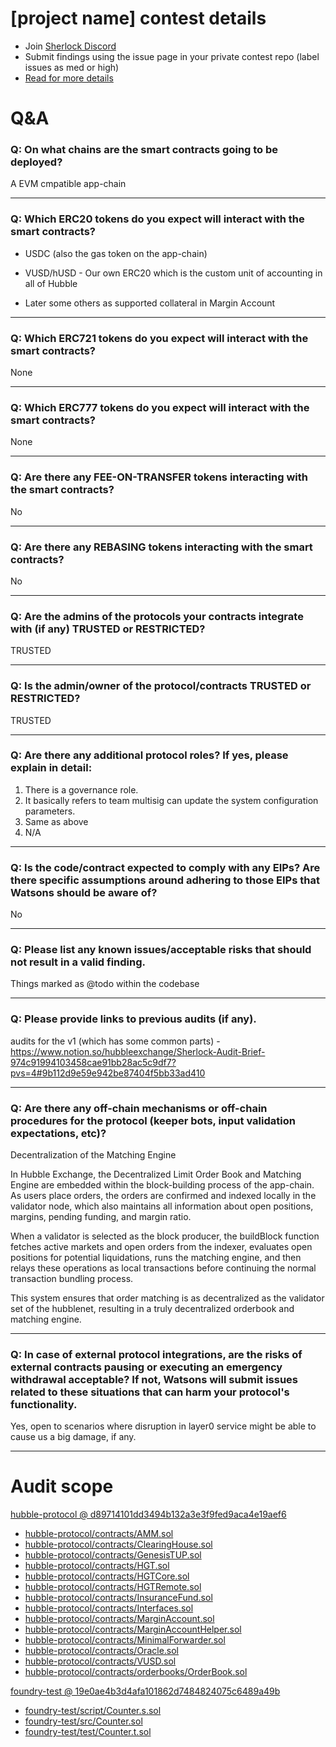 
# [project name] contest details

- Join [Sherlock Discord](https://discord.gg/MABEWyASkp)
- Submit findings using the issue page in your private contest repo (label issues as med or high)
- [Read for more details](https://docs.sherlock.xyz/audits/watsons)

# Q&A

### Q: On what chains are the smart contracts going to be deployed?
A EVM cmpatible app-chain
___

### Q: Which ERC20 tokens do you expect will interact with the smart contracts? 
- USDC (also the gas token on the app-chain)

- VUSD/hUSD - Our own ERC20 which is the custom unit of accounting in all of Hubble

- Later some others as supported collateral in Margin Account
___

### Q: Which ERC721 tokens do you expect will interact with the smart contracts? 
None
___

### Q: Which ERC777 tokens do you expect will interact with the smart contracts? 
None
___

### Q: Are there any FEE-ON-TRANSFER tokens interacting with the smart contracts?

No
___

### Q: Are there any REBASING tokens interacting with the smart contracts?

No
___

### Q: Are the admins of the protocols your contracts integrate with (if any) TRUSTED or RESTRICTED?
TRUSTED
___

### Q: Is the admin/owner of the protocol/contracts TRUSTED or RESTRICTED?
TRUSTED
___

### Q: Are there any additional protocol roles? If yes, please explain in detail:
1. There is a governance role.
2. It basically refers to team multisig can update the system configuration parameters.
3. Same as above
4. N/A
___

### Q: Is the code/contract expected to comply with any EIPs? Are there specific assumptions around adhering to those EIPs that Watsons should be aware of?
No
___

### Q: Please list any known issues/acceptable risks that should not result in a valid finding.
Things marked as @todo within the codebase
___

### Q: Please provide links to previous audits (if any).
audits for the v1 (which has some common parts) - https://www.notion.so/hubbleexchange/Sherlock-Audit-Brief-974c91994103458cae91bb28ac5c9df7?pvs=4#9b112d9e59e942be87404f5bb33ad410
___

### Q: Are there any off-chain mechanisms or off-chain procedures for the protocol (keeper bots, input validation expectations, etc)?
Decentralization of the Matching Engine

In Hubble Exchange, the Decentralized Limit Order Book and Matching Engine are embedded within the block-building process of the app-chain. As users place orders, the orders are confirmed and indexed locally in the validator node, which also maintains all information about open positions, margins, pending funding, and margin ratio.

When a validator is selected as the block producer, the buildBlock function fetches active markets and open orders from the indexer, evaluates open positions for potential liquidations, runs the matching engine, and then relays these operations as local transactions before continuing the normal transaction bundling process.

This system ensures that order matching is as decentralized as the validator set of the hubblenet, resulting in a truly decentralized orderbook and matching engine.
___

### Q: In case of external protocol integrations, are the risks of external contracts pausing or executing an emergency withdrawal acceptable? If not, Watsons will submit issues related to these situations that can harm your protocol's functionality.
Yes, open to scenarios where disruption in layer0 service might be able to cause us a big damage, if any.
___



# Audit scope


[hubble-protocol @ d89714101dd3494b132a3e3f9fed9aca4e19aef6](https://github.com/hubble-exchange/hubble-protocol/tree/d89714101dd3494b132a3e3f9fed9aca4e19aef6)
- [hubble-protocol/contracts/AMM.sol](hubble-protocol/contracts/AMM.sol)
- [hubble-protocol/contracts/ClearingHouse.sol](hubble-protocol/contracts/ClearingHouse.sol)
- [hubble-protocol/contracts/GenesisTUP.sol](hubble-protocol/contracts/GenesisTUP.sol)
- [hubble-protocol/contracts/HGT.sol](hubble-protocol/contracts/HGT.sol)
- [hubble-protocol/contracts/HGTCore.sol](hubble-protocol/contracts/HGTCore.sol)
- [hubble-protocol/contracts/HGTRemote.sol](hubble-protocol/contracts/HGTRemote.sol)
- [hubble-protocol/contracts/InsuranceFund.sol](hubble-protocol/contracts/InsuranceFund.sol)
- [hubble-protocol/contracts/Interfaces.sol](hubble-protocol/contracts/Interfaces.sol)
- [hubble-protocol/contracts/MarginAccount.sol](hubble-protocol/contracts/MarginAccount.sol)
- [hubble-protocol/contracts/MarginAccountHelper.sol](hubble-protocol/contracts/MarginAccountHelper.sol)
- [hubble-protocol/contracts/MinimalForwarder.sol](hubble-protocol/contracts/MinimalForwarder.sol)
- [hubble-protocol/contracts/Oracle.sol](hubble-protocol/contracts/Oracle.sol)
- [hubble-protocol/contracts/VUSD.sol](hubble-protocol/contracts/VUSD.sol)
- [hubble-protocol/contracts/orderbooks/OrderBook.sol](hubble-protocol/contracts/orderbooks/OrderBook.sol)




[foundry-test @ 19e0ae4b3d4afa101862d7484824075c6489a49b](https://github.com/frimoldi/foundry-test/tree/19e0ae4b3d4afa101862d7484824075c6489a49b)
- [foundry-test/script/Counter.s.sol](foundry-test/script/Counter.s.sol)
- [foundry-test/src/Counter.sol](foundry-test/src/Counter.sol)
- [foundry-test/test/Counter.t.sol](foundry-test/test/Counter.t.sol)


